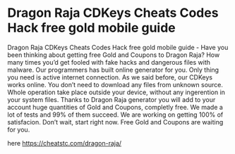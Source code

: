 # Dragon Raja CDKeys Cheats Codes Hack free gold mobile guide

Dragon Raja CDKeys Cheats Codes Hack free gold mobile guide - Have you been thinking about getting free Gold and Coupons to Dragon Raja? 
How many times you’d get fooled with fake hacks and dangerous files with malware. Our programmers has built online generator for you. Only thing you need is active internet connection.  As we said before, our CDKeys works online. You don’t need to download any files from unknown source. Whole operation take place outside your device, without any ingerention in your system files. 
Thanks to Dragon Raja generator you will add to your account huge quantities of Gold and Coupons, completly free. We made a lot of tests and 99% of them succeed. We are working on getting 100% of satisfacion. Don’t wait, start right now. Free Gold and Coupons are waiting for you.

here https://cheatstc.com/dragon-raja/

